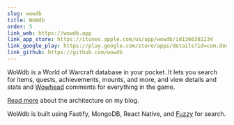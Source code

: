 ```yaml
---
slug: wowdb
title: WoWdb
order: 5
link_web: https://wowdb.app
link_app_store: https://itunes.apple.com/us/app/wowdb/id1366381234
link_google_play: https://play.google.com/store/apps/details?id=com.designplox.wowhead
link_github: https://github.com/wowdb
---
```


WoWdb is a World of Warcraft database in your pocket. It lets you search for items, quests, achievements, mounts, and more, and view details and stats and [Wowhead](https://wowhead.com) comments for everything in the game.

[Read more](/blog/building-wowdb) about the architecture on my blog.

WoWdb is built using Fastify, MongoDB, React Native, and [Fuzzy](https://github.com/jeancroy/FuzzySearch) for search.
